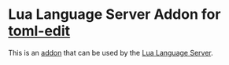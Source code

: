 # Lua Language Server Addon for [toml-edit](https://github.com/nvim-neorocks/toml-edit.lua)

This is an [addon](https://github.com/LuaLS/lua-language-server/wiki/Addons) that can be used by the [Lua Language Server](https://github.com/LuaLS/lua-language-server).

